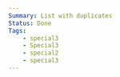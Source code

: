 ```yaml
---
Summary: List with duplicates
Status: Done
Tags:
    - special3
    - Special3
    - special2
    - special3
---
```

